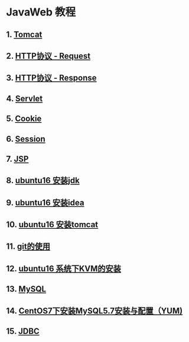 # JavaWeb 教程

## 1. [Tomcat](https://github.com/YuxinLee/java/tree/master/JavaWeb学习/Tomcat#第一章-tomcat)

## 2. [HTTP协议 - Request](https://github.com/YuxinLee/java/tree/master/JavaWeb学习/Tomcat#第二章-http协议--request)

## 3. [HTTP协议 - Response](https://github.com/YuxinLee/java/tree/master/JavaWeb学习/Tomcat#第三章-http协议--response)

## 4.  [Servlet](https://github.com/YuxinLee/java/tree/master/JavaWeb学习/Tomcat#第四章-servlet)

## 5.  [Cookie](https://github.com/YuxinLee/java/tree/master/JavaWeb学习/Tomcat#第五章-cookie)

## 6.  [Session](https://github.com/YuxinLee/java/tree/master/JavaWeb学习/Tomcat#第六章-session)

## 7.  [JSP](https://github.com/YuxinLee/java/tree/master/JavaWeb学习/Tomcat#第七章-jsp)

## 8.  [ubuntu16 安装jdk](https://github.com/YuxinLee/java/tree/master/JavaWeb学习/Tomcat#第八章-ubuntu16-安装jdk)

## 9.  [ubuntu16 安装idea](https://github.com/YuxinLee/java/tree/master/JavaWeb学习/Tomcat#第九章-ubuntu16-安装idea)

## 10.  [ubuntu16 安装tomcat](https://github.com/YuxinLee/java/tree/master/JavaWeb学习/Tomcat#第十章-ubuntu16-安装tomcat )

## 11. [git的使用](https://github.com/YuxinLee/java/tree/master/JavaWeb学习/Tomcat#第十一章-git的使用)

## 12.  [ubuntu16 系统下KVM的安装](https://github.com/YuxinLee/java/tree/master/JavaWeb学习/JDBC#第十二章-ubuntu16-系统下kvm的安装)

## 13.  [MySQL](https://github.com/YuxinLee/java/tree/master/JavaWeb学习/JDBC#第十三章-mysql)

## 14.  [CentOS7下安装MySQL5.7安装与配置（YUM)](https://github.com/YuxinLee/java/tree/master/JavaWeb学习/JDBC#第十四章-centos7下安装mysql57安装与配置yum)

## 15.  [JDBC](https://github.com/YuxinLee/java/tree/master/JavaWeb学习/JDBC#第十五章-jdbc)




